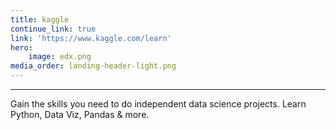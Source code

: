 ```yaml
---
title: kaggle
continue_link: true
link: 'https://www.kaggle.com/learn'
hero:
    image: edx.png
media_order: landing-header-light.png
---
```


***
Gain the skills you need to do independent data science projects. Learn Python, Data Viz, Pandas & more.